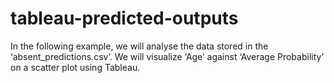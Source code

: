 # tableau-predicted-outputs
In the following example, we will analyse the data stored in the ‘absent_predictions.csv’. We will visualize ‘Age’ against ‘Average Probability’ on a scatter plot using Tableau.
